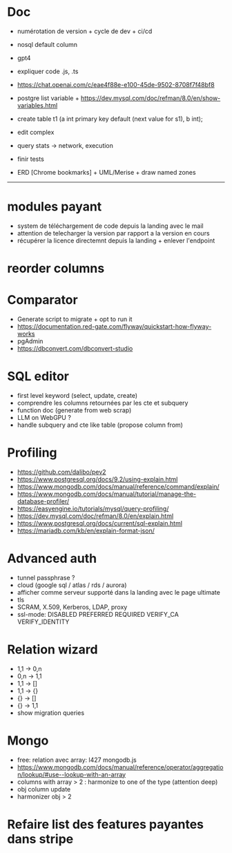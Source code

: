 # Doc
- numérotation de version + cycle de dev + ci/cd
- nosql default column
- gpt4
- expliquer code .js, .ts
- https://chat.openai.com/c/eae4f88e-e100-45de-9502-8708f7f48bf8



- postgre list variable + https://dev.mysql.com/doc/refman/8.0/en/show-variables.html


- create table t1 (a int primary key default (next value for s1), b int);
- edit complex
- query stats -> network, execution
- finir tests
- ERD [Chrome bookmarks] + UML/Merise + draw named zones



----------------------------------------------------------



# modules payant
- system de téléchargement de code depuis la landing avec le mail
- attention de telecharger la version par rapport a la version en cours
- récupérer la licence directemnt depuis la landing + enlever l'endpoint



# reorder columns


# Comparator
- Generate script to migrate + opt to run it
- https://documentation.red-gate.com/flyway/quickstart-how-flyway-works
- pgAdmin
- https://dbconvert.com/dbconvert-studio


# SQL editor
- first level keyword (select, update, create)
- comprendre les columns retournées par les cte et subquery 
- function doc (generate from web scrap)
- LLM on WebGPU ?
- handle subquery and cte like table (propose column from)


# Profiling
- https://github.com/dalibo/pev2
- https://www.postgresql.org/docs/9.2/using-explain.html
- https://www.mongodb.com/docs/manual/reference/command/explain/
- https://www.mongodb.com/docs/manual/tutorial/manage-the-database-profiler/
- https://easyengine.io/tutorials/mysql/query-profiling/
- https://dev.mysql.com/doc/refman/8.0/en/explain.html
- https://www.postgresql.org/docs/current/sql-explain.html
- https://mariadb.com/kb/en/explain-format-json/


# Advanced auth 
- tunnel passphrase ?
- cloud (google sql / atlas / rds / aurora)
- afficher comme serveur supporté dans la landing avec le page ultimate
- tls
- SCRAM, X.509, Kerberos, LDAP, proxy
- ssl-mode: DISABLED PREFERRED REQUIRED VERIFY_CA VERIFY_IDENTITY


# Relation wizard
- 1,1 -> 0,n
- 0,n -> 1,1
- 1,1 -> []
- 1,1 -> {}
- {} -> []
- {} -> 1,1
- show migration queries


# Mongo
- free: relation avec array: l427 mongodb.js
- https://www.mongodb.com/docs/manual/reference/operator/aggregation/lookup/#use--lookup-with-an-array
- columns with array > 2 : harmonize to one of the type (attention deep)
- obj column update
- harmonizer obj > 2


# Refaire list des features payantes dans stripe

